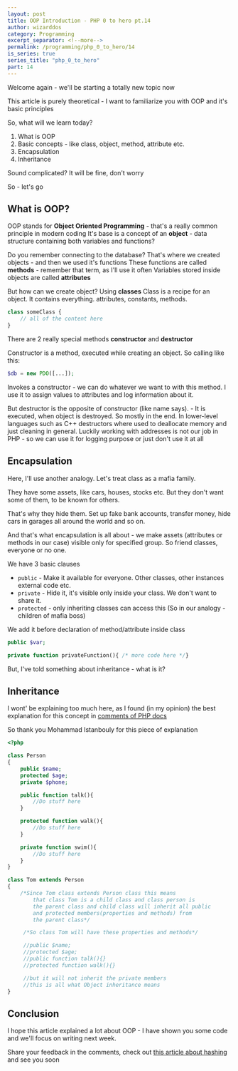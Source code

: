 ```yaml
---
layout: post
title: OOP Introduction - PHP 0 to hero pt.14 
author: wizarddos
category: Programming
excerpt_separator: <!--more-->
permalink: /programming/php_0_to_hero/14
is_series: true
series_title: "php_0_to_hero"
part: 14
---
```


Welcome again - we'll be starting a totally new topic now

This article is purely theoretical - I want to familiarize you with OOP and it's basic principles

<!--more-->

So, what will we learn today?
1. What is OOP
2. Basic concepts - like class, object, method, attribute etc.
3. Encapsulation 
4. Inheritance

Sound complicated? It will be fine, don't worry

So - let's go

## What is OOP?

OOP stands for **Object Oriented Programming** - that's a really common principle in modern coding 
It's base is a concept of an **object** - data structure containing both variables and functions?

Do you remember connecting to the database? That's where we created objects - and then we used it's functions
These functions are called **methods** - remember that term, as I'll use it often
Variables stored inside objects are called **attributes**

But how can we create object? Using **classes** 
Class is a recipe for an object. It contains everything. attributes, constants, methods.
```php
class someClass {
    // all of the content here
}
```

There are 2 really special methods **constructor** and **destructor** 

Constructor is a method, executed while creating an object. So calling like this:
```php
$db = new PDO([...]);
```

Invokes a constructor - we can do whatever we want to with this method. I use it to assign values to attributes and log information about it.

But destructor is the opposite of constructor (like name says). - It is executed, when object is destroyed. So mostly in the end. 
In lower-level languages such as C++ destructors where used to deallocate memory and just cleaning in general. Luckily working with addresses is not our job in PHP - so we can use it for logging purpose or just don't use it at all


## Encapsulation

Here, I'll use another analogy. Let's treat class as a mafia family.

They have some assets, like cars, houses, stocks etc. But they don't want some of them, to be known for others.

That's why they hide them. Set up fake bank accounts, transfer money, hide cars in garages all around the world and so on.

And that's what encapsulation is all about - we make assets (attributes or methods in our case) visible only for specified group. So friend classes, everyone or no one.

We have 3 basic clauses
- `public` - Make it available for everyone. Other classes, other instances external code etc.
- `private` - Hide it, it's visible only inside your class. We don't want to share it.
- `protected` - only inheriting classes can access this (So in our analogy - children of mafia boss)

We add it before declaration of method/attribute inside class
```php
public $var;

private function privateFunction(){ /* more code here */}
```

But, I've told something about inheritance - what is it?

## Inheritance

I wont' be explaining too much here, as I found (in my opinion) the best explanation for this concept in [comments of PHP docs](https://www.php.net/manual/en/language.oop5.inheritance.php#121211)

So thank you  Mohammad Istanbouly for this piece of explanation
```php
<?php

class Person
{
    public $name;
    protected $age;
    private $phone;

    public function talk(){
        //Do stuff here
    }

    protected function walk(){
        //Do stuff here
    }

    private function swim(){
        //Do stuff here
    }
}

class Tom extends Person
{
    /*Since Tom class extends Person class this means 
        that class Tom is a child class and class person is 
        the parent class and child class will inherit all public 
        and protected members(properties and methods) from
        the parent class*/

     /*So class Tom will have these properties and methods*/

     //public $name;
     //protected $age;
     //public function talk(){}
     //protected function walk(){}

     //but it will not inherit the private members 
     //this is all what Object inheritance means
}
```

## Conclusion

I hope this article explained a lot about OOP - I have shown you some code and we'll focus on writing next week.

Share your feedback in the comments, check out [this article about hashing](https://wizarddos.github.io/blog/programming/2024/02/08/Why_is_hashing_passwords_important.html) and see you soon